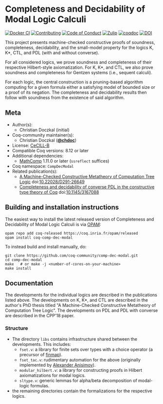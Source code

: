 <!---
This file was generated from `meta.yml`, please do not edit manually.
Follow the instructions on https://github.com/coq-community/templates to regenerate.
--->
# Completeness and Decidability of Modal Logic Calculi

[![Docker CI][docker-action-shield]][docker-action-link]
[![Contributing][contributing-shield]][contributing-link]
[![Code of Conduct][conduct-shield]][conduct-link]
[![Zulip][zulip-shield]][zulip-link]
[![coqdoc][coqdoc-shield]][coqdoc-link]
[![DOI][doi-shield]][doi-link]

[docker-action-shield]: https://github.com/coq-community/comp-dec-modal/workflows/Docker%20CI/badge.svg?branch=master
[docker-action-link]: https://github.com/coq-community/comp-dec-modal/actions?query=workflow:"Docker%20CI"

[contributing-shield]: https://img.shields.io/badge/contributions-welcome-%23f7931e.svg
[contributing-link]: https://github.com/coq-community/manifesto/blob/master/CONTRIBUTING.md

[conduct-shield]: https://img.shields.io/badge/%E2%9D%A4-code%20of%20conduct-%23f15a24.svg
[conduct-link]: https://github.com/coq-community/manifesto/blob/master/CODE_OF_CONDUCT.md

[zulip-shield]: https://img.shields.io/badge/chat-on%20zulip-%23c1272d.svg
[zulip-link]: https://coq.zulipchat.com/#narrow/stream/237663-coq-community-devs.20.26.20users

[coqdoc-shield]: https://img.shields.io/badge/docs-coqdoc-blue.svg
[coqdoc-link]: https://coq-community.org/comp-dec-modal/docs/latest/coqdoc/toc.html

[doi-shield]: https://zenodo.org/badge/DOI/10.22028/D291-26649.svg
[doi-link]: https://doi.org/10.22028/D291-26649

This project presents machine-checked constructive proofs of
soundness, completeness, decidability, and the small-model property
for the logics K, K*, CTL, and PDL (with and without converse).

For all considered logics, we prove soundness and completeness of
their respective Hilbert-style axiomatization. For K, K*, and CTL,
we also prove soundness and completeness for Gentzen systems (i.e.,
sequent calculi).

For each logic, the central construction is a pruning-based
algorithm computing for a given formula either a satisfying model of
bounded size or a proof of its negation. The completeness and
decidability results then follow with soundness from the existence
of said algorithm.
  

## Meta

- Author(s):
  - Christian Doczkal (initial)
- Coq-community maintainer(s):
  - Christian Doczkal ([**@chdoc**](https://github.com/chdoc))
- License: [CeCILL-B](LICENSE)
- Compatible Coq versions: 8.12 or later
- Additional dependencies:
  - [MathComp](https://math-comp.github.io) 1.11.0 or later (`ssreflect` suffices)
- Coq namespace: `CompDecModal`
- Related publication(s):
  - [A Machine-Checked Constructive Metatheory of Computation Tree Logic](https://www.ps.uni-saarland.de/static/doczkal-diss/index.php) doi:[10.22028/D291-26649](https://doi.org/10.22028/D291-26649)
  - [Completeness and decidability of converse PDL in the constructive type theory of Coq](https://hal.archives-ouvertes.fr/hal-01646782/) doi:[10.1145/3167088](https://doi.org/10.1145/3167088)

## Building and installation instructions

The easiest way to install the latest released version of Completeness and Decidability of Modal Logic Calculi
is via [OPAM](https://opam.ocaml.org/doc/Install.html):

```shell
opam repo add coq-released https://coq.inria.fr/opam/released
opam install coq-comp-dec-modal
```

To instead build and install manually, do:

``` shell
git clone https://github.com/coq-community/comp-dec-modal.git
cd comp-dec-modal
make   # or make -j <number-of-cores-on-your-machine> 
make install
```


## Documentation

The developments for the individual logics are described in the
publications listed above. The developments on K, K*, and CTL are
described in the author's PhD thesis titled "A Machine-Checked
Constructive Metatheory of Computation Tree Logic". The developments
on PDL and PDL with converse are described in the CPP'18 paper.

### Structure

- The directory `libs` contains infrastructure shared between the
  developments. This includes:
  - `fset.v`: a library for finite sets over types with a choice operator (a precursor of [finmap](https://github.com/math-comp/finmap)).
  - `fset_tac.v`: rudimentary automation for the above (originally implemented by [Alexander Anisimov](https://www.ps.uni-saarland.de/~anisimov/bachelor.php)).
  - `modular_hilbert.v`: a library for constructing proofs in Hilbert axiomatizations for modal logics.
  - `sltype.v`: generic lemmas for alpha/beta decomposition of modal-logic formulas.
- the remaining directories contain the formalizations for the respective logics.
